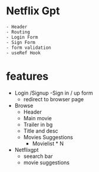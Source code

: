 # Netflix Gpt

    - Header
    - Routing
    - Login Form
    - Sign Form
    - form validation 
    - useRef Hook

# features

- Login /Signup
  -Sign in / up form
  - redirect to browser page
- Browse
  - Header
  - Main movie
  - Trailer in bg
  - Title and desc
  - Movies Suggestions
    - Movielist \* N
- Netflixgpt
  - seearch bar
  - movie suggestions

